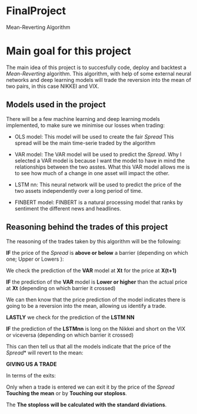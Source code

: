 # FinalProject
Mean-Reverting Algorithm


# Main goal for this project

The main idea of this project is to succesfully code, deploy and backtest a *Mean-Reverting* algorithm. This algorithm, with help of some external neural networks and deep learning models will trade the reversion into the mean of two pairs, in this case NIKKEI and VIX.

## Models used in the project

There will be a few machine learning and deep learning models implemented, to make sure we minimise our losses when trading:

- OLS model: This model will be used to create the fair *Spread* This spread will be the main time-serie traded by the algorithm
  
- VAR model: The VAR model will be used to predict the *Spread*. Why I selected a VAR model is because I want the model to have in mind the relationships between the two asstes. What this VAR model allows me is to see how much of a change in one asset will impact the other.
  
- LSTM nn: This neural network will be used to predict the price of the two assets independently over a long period of time.

- FINBERT model: FINBERT is a natural processing model that ranks by sentiment the different news and headlines.


## Reasoning behind the trades of this project 

The reasoning of the trades taken by this algorithm will be the following:

**IF** the price of the *Spread* is **above or below** a barrier (depending on which one; Upper or Lowers ):

We check the prediction of the **VAR** model at **Xt** for the price at **X(t+1)**

**IF** the prediction of the **VAR** model is **Lower or higher** than the actual price at **Xt** (depending on which barrier it crossed) 

We can then know that the price prediction of the model indicates there is going to be a reversion into the mean, allowing us identify a trade.

**LASTLY** we check for the prediction of the **LSTM NN** 

**IF** the prediction of the **LSTMnn** is long on the Nikkei and short on the VIX or viceversa (depending on which barrier it crossed)

This can then tell us that all the models indicate that the price of the *Spread**  will revert to the mean:

**GIVING US A TRADE**

In terms of the exits:

Only when a trade is entered we can exit it by the price of the *Spread* **Touching the mean** or by **Touching our stoploss**.

The **The stoploss will be calculated with the standard diviations**.
            
